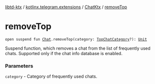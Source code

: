 [libtd-ktx](../../index.md) / [kotlinx.telegram.extensions](../index.md) / [ChatKtx](index.md) / [removeTop](./remove-top.md)

# removeTop

`open suspend fun `[`Chat`](https://tdlibx.github.io/td/docs/org/drinkless/td/libcore/telegram/TdApi.Chat.html)`.removeTop(category: `[`TopChatCategory`](https://tdlibx.github.io/td/docs/org/drinkless/td/libcore/telegram/TdApi.TopChatCategory.html)`?): `[`Unit`](https://kotlinlang.org/api/latest/jvm/stdlib/kotlin/-unit/index.html)

Suspend function, which removes a chat from the list of frequently used chats. Supported only
if the chat info database is enabled.

### Parameters

`category` - Category of frequently used chats.